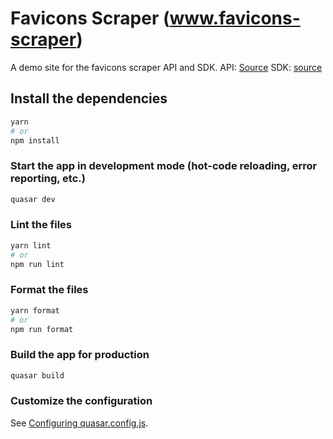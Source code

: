 # Favicons Scraper (www.favicons-scraper)

A demo site for the favicons scraper API and SDK.
API: [Source](https://github.com/harvmaster/api.faviconscraper)
SDK: [source](https://github.com/harvmaster/sdk.favicons-scraper)

## Install the dependencies
```bash
yarn
# or
npm install
```

### Start the app in development mode (hot-code reloading, error reporting, etc.)
```bash
quasar dev
```


### Lint the files
```bash
yarn lint
# or
npm run lint
```


### Format the files
```bash
yarn format
# or
npm run format
```



### Build the app for production
```bash
quasar build
```

### Customize the configuration
See [Configuring quasar.config.js](https://v2.quasar.dev/quasar-cli-vite/quasar-config-js).
